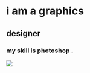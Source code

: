 # i am a graphics
## designer 
### my skill is photoshop .
<img src="https://media1.giphy.com/media/qgQUggAC3Pfv687qPC/giphy.gif">
